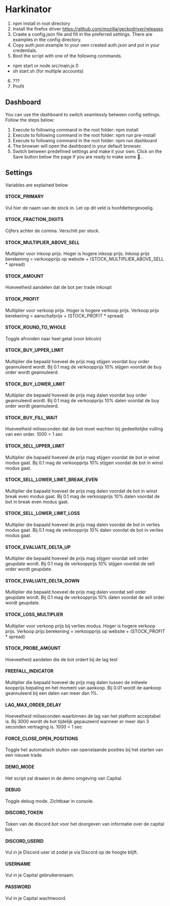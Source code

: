 # Harkinator 

1. npm install in root directory
2. Install the firefox driver https://github.com/mozilla/geckodriver/releases
3. Craete a config.json file and fill in the preferred settings. There are examples in the config directory.
4. Copy auth.json.example to your own created auth.json and put in your credentials.
5. Boot the script with one of the following commands.
- npm start or node src/main.js 0
- sh start.sh (for multiple accounts)
6. ???
7. Profit

## Dashboard 
You can use the dashboard to switch seamlessly between config settings. Follow the steps below:
1. Execute to following command in the root folder: npm install
2. Execute to following command in the root folder: npm run pre-install
3. Execute to following command in the root folder: npm run dashboard
4. The browser will open the dashboard in your default browser.
5. Switch between predefined settings and make it your own. Click on the Save button below the page if you are ready to make some 💸..

## Settings
Variables are explained below

#### STOCK_PRIMARY
Vul hier de naam van de stock in. Let op dit veld is hoofdlettergevoelig.

#### STOCK_FRACTION_DIGITS 
Cijfers achter de comma. Verschilt per stock.

#### STOCK_MULTIPLIER_ABOVE_SELL 
Multiplier voor inkoop prijs. Hoger is hogere inkoop prijs. 
Inkoop prijs berekening = verkoopprijs op website + (STOCK_MULTIPLIER_ABOVE_SELL * spread)

#### STOCK_AMOUNT
Hoeveelheid aandelen dat de bot per trade inkoopt

#### STOCK_PROFIT
Multiplier voor verkoop prijs. Hoger is hogere verkoop prijs.
Verkoop prijs berekening = aanschafprijs + (STOCK_PROFIT * spread)

#### STOCK_ROUND_TO_WHOLE
Toggle afronden naar heel getal (voor bitcoin)

#### STOCK_BUY_UPPER_LIMIT
Multiplier die bepaald hoeveel de prijs mag stijgen voordat buy order geannuleerd wordt.
Bij 0.1 mag de verkoopprijs 10% stijgen voordat de buy order wordt geannuleerd.

#### STOCK_BUY_LOWER_LIMIT
Multiplier die bepaald hoeveel de prijs mag dalen voordat buy order geannuleerd wordt.
Bij 0.1 mag de verkoopprijs 10% dalen voordat de buy order wordt geannuleerd.

#### STOCK_BUY_FILL_WAIT
Hoeveelheid miliseconden dat de bot moet wachten bij gedeeltelijke vulling van een order.
1000 = 1 sec

#### STOCK_SELL_UPPER_LIMIT
Multiplier die bapaald hoeveel de prijs mag stijgen voordat de bot in winst modus gaat.
Bij 0.1 mag de verkoopprijs 10% stijgen voordat de bot in winst modus gaat.

#### STOCK_SELL_LOWER_LIMIT_BREAK_EVEN
Multiplier die bapaald hoeveel de prijs mag dalen voordat de bot in winst break even modus gaat.
Bij 0.1 mag de verkoopprijs 10% dalen voordat de bot in break even modus gaat.

#### STOCK_SELL_LOWER_LIMIT_LOSS
Multiplier die bapaald hoeveel de prijs mag dalen voordat de bot in verlies modus gaat.
Bij 0.1 mag de verkoopprijs 10% dalen voordat de bot in verlies modus gaat.

#### STOCK_EVALUATE_DELTA_UP
Multiplier die bepaald hoeveel de prijs mag stijgen voordat sell order geupdate wordt.
Bij 0.1 mag de verkoopprijs 10% stijgen voordat de sell order wordt geupdate.

#### STOCK_EVALUATE_DELTA_DOWN
Multiplier die bepaald hoeveel de prijs mag dalen voordat sell order geupdate wordt.
Bij 0.1 mag de verkoopprijs 10% dalen voordat de sell order wordt geupdate.

#### STOCK_LOSS_MULTIPLIER
Multiplier voor verkoop prijs bij verlies modus. Hoger is hogere verkoop prijs.
Verkoop prijs berekening = verkoopprijs op website + (STOCK_PROFIT * spread)

#### STOCK_PROBE_AMOUNT
Hoeveelheid aandelen die de bot ordert bij de lag test

#### FREEFALL_INDICATOR
Mulitplier die bepaald hoeveel de prijs mag dalen tussen de initieele koopprijs bepaling en het moment van aankoop.
Bij 0.01 wordt de aankoop geannuleerd bij een dalen van meer dan 1%.

#### LAG_MAX_ORDER_DELAY
Hoeveelheid miliseconden waarbinnen de lag van het platform acceptabel is.
Bij 3000 wordt de bot tijdelijk gepauzeerd wanneer er meer dan 3 seconden vertraging is.
1000 = 1 sec

#### FORCE_CLOSE_OPEN_POSITIONS
Toggle het automatisch sluiten van openstaande posities bij het starten van een nieuwe trade.

#### DEMO_MODE
Het script zal draaien in de demo omgeving van Capital.

#### DEBUG
Toggle debug mode. Zichtbaar in console.

#### DISCORD_TOKEN 
Token van de discord bot voor het doorgeven van informatie over de capital bot.

#### DISCORD_USERID
Vul in je Discord user id zodat je via Discord op de hoogte blijft.

#### USERNAME
Vul in je Capital gebruikersnaam.

#### PASSWORD
Vul in je Capital wachtwoord.

